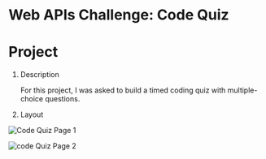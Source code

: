 # Web APIs Challenge: Code Quiz

# Project

1. Description

    For this project, I was asked to build a timed coding quiz with multiple-choice questions. 

2. Layout 

![Code Quiz Page 1](https://user-images.githubusercontent.com/115676110/202362439-dc8c1cac-1d9b-4a5e-ac74-f392e3e8a49f.png)


![code Quiz Page 2](https://user-images.githubusercontent.com/115676110/202362508-ee86d3c3-c6df-461f-9808-9a6561194f08.png)


